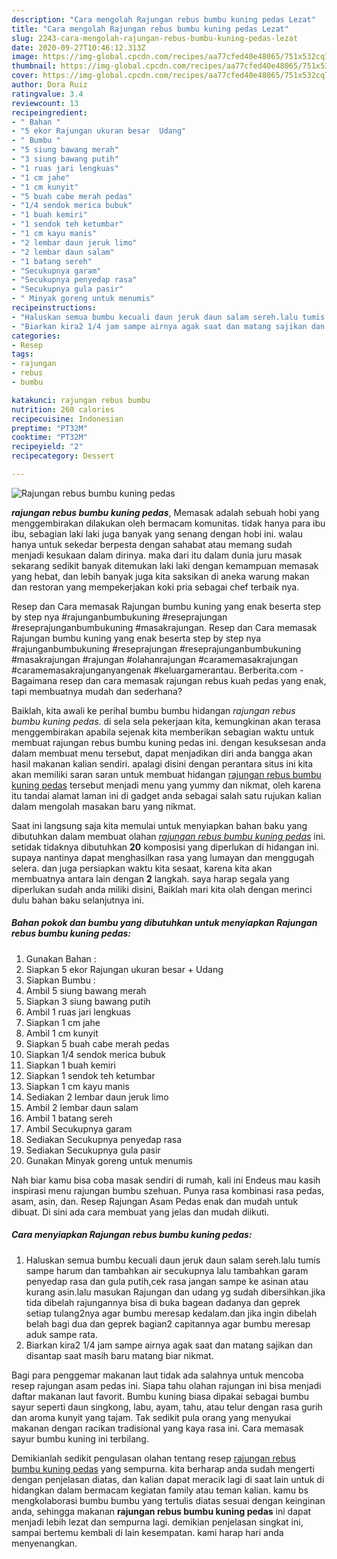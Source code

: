 ```yaml
---
description: "Cara mengolah Rajungan rebus bumbu kuning pedas Lezat"
title: "Cara mengolah Rajungan rebus bumbu kuning pedas Lezat"
slug: 2243-cara-mengolah-rajungan-rebus-bumbu-kuning-pedas-lezat
date: 2020-09-27T10:46:12.313Z
image: https://img-global.cpcdn.com/recipes/aa77cfed40e48065/751x532cq70/rajungan-rebus-bumbu-kuning-pedas-foto-resep-utama.jpg
thumbnail: https://img-global.cpcdn.com/recipes/aa77cfed40e48065/751x532cq70/rajungan-rebus-bumbu-kuning-pedas-foto-resep-utama.jpg
cover: https://img-global.cpcdn.com/recipes/aa77cfed40e48065/751x532cq70/rajungan-rebus-bumbu-kuning-pedas-foto-resep-utama.jpg
author: Dora Ruiz
ratingvalue: 3.4
reviewcount: 13
recipeingredient:
- " Bahan "
- "5 ekor Rajungan ukuran besar  Udang"
- " Bumbu "
- "5 siung bawang merah"
- "3 siung bawang putih"
- "1 ruas jari lengkuas"
- "1 cm jahe"
- "1 cm kunyit"
- "5 buah cabe merah pedas"
- "1/4 sendok merica bubuk"
- "1 buah kemiri"
- "1 sendok teh ketumbar"
- "1 cm kayu manis"
- "2 lembar daun jeruk limo"
- "2 lembar daun salam"
- "1 batang sereh"
- "Secukupnya garam"
- "Secukupnya penyedap rasa"
- "Secukupnya gula pasir"
- " Minyak goreng untuk menumis"
recipeinstructions:
- "Haluskan semua bumbu kecuali daun jeruk daun salam sereh.lalu tumis sampe harum dan tambahkan air secukupnya lalu tambahkan garam penyedap rasa dan gula putih,cek rasa jangan sampe ke asinan atau kurang asin.lalu masukan Rajungan dan udang yg sudah dibersihkan.jika tida dibelah rajungannya bisa di buka bagean dadanya dan geprek setiap tulang2nya agar bumbu meresap kedalam.dan jika ingin dibelah belah bagi dua dan geprek bagian2 capitannya agar bumbu meresap aduk sampe rata."
- "Biarkan kira2 1/4 jam sampe airnya agak saat dan matang sajikan dan disantap saat masih baru matang biar nikmat."
categories:
- Resep
tags:
- rajungan
- rebus
- bumbu

katakunci: rajungan rebus bumbu 
nutrition: 260 calories
recipecuisine: Indonesian
preptime: "PT32M"
cooktime: "PT32M"
recipeyield: "2"
recipecategory: Dessert

---
```



![Rajungan rebus bumbu kuning pedas](https://img-global.cpcdn.com/recipes/aa77cfed40e48065/751x532cq70/rajungan-rebus-bumbu-kuning-pedas-foto-resep-utama.jpg)

<b><i>rajungan rebus bumbu kuning pedas</i></b>, Memasak adalah sebuah hobi yang menggembirakan dilakukan oleh bermacam komunitas. tidak hanya para ibu ibu, sebagian laki laki juga banyak yang senang dengan hobi ini. walau hanya untuk sekedar berpesta dengan sahabat atau memang sudah menjadi kesukaan dalam dirinya. maka dari itu dalam dunia juru masak sekarang sedikit banyak ditemukan laki laki dengan kemampuan memasak yang hebat, dan lebih banyak juga kita saksikan di aneka warung makan dan restoran yang mempekerjakan koki pria sebagai chef terbaik nya.

Resep dan Cara memasak Rajungan bumbu kuning yang enak beserta step by step nya #rajunganbumbukuning #reseprajungan #reseprajunganbumbukuning #masakrajungan. Resep dan Cara memasak Rajungan bumbu kuning yang enak beserta step by step nya #rajunganbumbukuning #reseprajungan #reseprajunganbumbukuning #masakrajungan #rajungan #olahanrajungan #caramemasakrajungan #caramemasakrajunganyangenak #keluargamerantau. Berberita.com - Bagaimana resep dan cara memasak rajungan rebus kuah pedas yang enak, tapi membuatnya mudah dan sederhana?

Baiklah, kita awali ke perihal bumbu bumbu hidangan <i>rajungan rebus bumbu kuning pedas</i>. di sela sela pekerjaan kita, kemungkinan akan terasa menggembirakan apabila sejenak kita memberikan sebagian waktu untuk membuat rajungan rebus bumbu kuning pedas ini. dengan kesuksesan anda dalam membuat menu tersebut, dapat menjadikan diri anda bangga akan hasil makanan kalian sendiri. apalagi disini dengan perantara situs ini kita akan memiliki saran saran untuk membuat hidangan <u>rajungan rebus bumbu kuning pedas</u> tersebut menjadi menu yang yummy dan nikmat, oleh karena itu tandai alamat laman ini di gadget anda sebagai salah satu rujukan kalian dalam mengolah masakan baru yang nikmat.


Saat ini langsung saja kita memulai untuk menyiapkan bahan baku yang dibutuhkan dalam membuat olahan <u><i>rajungan rebus bumbu kuning pedas</i></u> ini. setidak tidaknya dibutuhkan <b>20</b> komposisi yang diperlukan di hidangan ini. supaya nantinya dapat menghasilkan rasa yang lumayan dan menggugah selera. dan juga persiapkan waktu kita sesaat, karena kita akan membuatnya antara lain dengan <b>2</b> langkah. saya harap segala yang diperlukan sudah anda miliki disini, Baiklah mari kita olah dengan merinci dulu bahan baku selanjutnya ini.

<!--inarticleads1-->

##### Bahan pokok dan bumbu yang dibutuhkan untuk menyiapkan Rajungan rebus bumbu kuning pedas:

1. Gunakan  Bahan :
1. Siapkan 5 ekor Rajungan ukuran besar + Udang
1. Siapkan  Bumbu :
1. Ambil 5 siung bawang merah
1. Siapkan 3 siung bawang putih
1. Ambil 1 ruas jari lengkuas
1. Siapkan 1 cm jahe
1. Ambil 1 cm kunyit
1. Siapkan 5 buah cabe merah pedas
1. Siapkan 1/4 sendok merica bubuk
1. Siapkan 1 buah kemiri
1. Siapkan 1 sendok teh ketumbar
1. Siapkan 1 cm kayu manis
1. Sediakan 2 lembar daun jeruk limo
1. Ambil 2 lembar daun salam
1. Ambil 1 batang sereh
1. Ambil Secukupnya garam
1. Sediakan Secukupnya penyedap rasa
1. Sediakan Secukupnya gula pasir
1. Gunakan  Minyak goreng untuk menumis


Nah biar kamu bisa coba masak sendiri di rumah, kali ini Endeus mau kasih inspirasi menu rajungan bumbu szehuan. Punya rasa kombinasi rasa pedas, asam, asin, dan. Resep Rajungan Asam Pedas enak dan mudah untuk dibuat. Di sini ada cara membuat yang jelas dan mudah diikuti. 

<!--inarticleads2-->

##### Cara menyiapkan Rajungan rebus bumbu kuning pedas:

1. Haluskan semua bumbu kecuali daun jeruk daun salam sereh.lalu tumis sampe harum dan tambahkan air secukupnya lalu tambahkan garam penyedap rasa dan gula putih,cek rasa jangan sampe ke asinan atau kurang asin.lalu masukan Rajungan dan udang yg sudah dibersihkan.jika tida dibelah rajungannya bisa di buka bagean dadanya dan geprek setiap tulang2nya agar bumbu meresap kedalam.dan jika ingin dibelah belah bagi dua dan geprek bagian2 capitannya agar bumbu meresap aduk sampe rata.
1. Biarkan kira2 1/4 jam sampe airnya agak saat dan matang sajikan dan disantap saat masih baru matang biar nikmat.


Bagi para penggemar makanan laut tidak ada salahnya untuk mencoba resep rajungan asam pedas ini. Siapa tahu olahan rajungan ini bisa menjadi daftar makanan laut favorit. Bumbu kuning biasa dipakai sebagai bumbu sayur seperti daun singkong, labu, ayam, tahu, atau telur dengan rasa gurih dan aroma kunyit yang tajam. Tak sedikit pula orang yang menyukai makanan dengan racikan tradisional yang kaya rasa ini. Cara memasak sayur bumbu kuning ini terbilang. 

Demikianlah sedikit pengulasan olahan tentang resep <u>rajungan rebus bumbu kuning pedas</u> yang sempurna. kita berharap anda sudah mengerti dengan penjelasan diatas, dan kalian dapat meracik lagi di saat lain untuk di hidangkan dalam bermacam kegiatan family atau teman kalian. kamu bs mengkolaborasi bumbu bumbu yang tertulis diatas sesuai dengan keinginan anda, sehingga makanan <b>rajungan rebus bumbu kuning pedas</b> ini dapat menjadi lebih lezat dan sempurna lagi. demikian penjelasan singkat ini, sampai bertemu kembali di lain kesempatan. kami harap hari anda menyenangkan.
